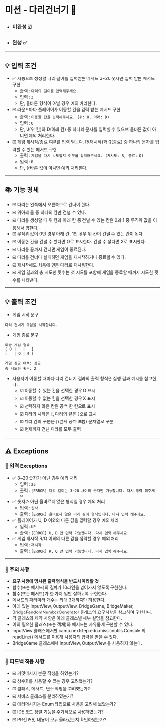 # 미션 - 다리건너기 🌉

- ### 미완성 ☑️
- ### 완성 ✅


---
## 💡 입력 조건

- ✅ 자동으로 생성할 다리 길이를 입력받는 메서드 3~20 숫자만 입력 받는 메서드 구현
    - 출력 : `다리의 길이를 입력해주세요.`
    - 입력 : `3`
    - 단, 올바른 형식이 아닐 경우 예외 처리한다.
- ☑️ 라운드마다 플레이어가 이동할 칸을 입력 받는 메서드 구현
    - 출력 : `이동할 칸을 선택해주세요. (위: U, 아래: D)`
    - 입력 : `U`
    - 단, U(위 칸)와 D(아래 칸) 중 하나의 문자를 입력할 수 있으며 올바른 값이 아니면 예외 처리한다.
- ☑️ 게임 재시작/종료 여부를 입력 받는다. R(재시작)과 Q(종료) 중 하나의 문자를 입력할 수 있는 메서드 구현
    - 출력 : `게임을 다시 시도할지 여부를 입력해주세요. (재시도: R, 종료: Q)`
    - 입력 : `R`
    - 단, 올바른 값이 아니면 예외 처리한다.
---



## 📚 기능 명세
- ☑️ 다리는 왼쪽에서 오른쪽으로 건너야 한다.
- ☑️ 위아래 둘 중 하나의 칸만 건널 수 있다.
- ☑️ 다리를 생성할 때 위 칸과 아래 칸 중 건널 수 있는 칸은 0과 1 중 무작위 값을 이용해서 정한다.
- ☑️ 무작위 값이 0인 경우 아래 칸, 1인 경우 위 칸이 건널 수 있는 칸이 된다.
- ☑️ 이동한 칸을 건널 수 있다면 O로 표시한다. 건널 수 없다면 X로 표시한다.
- ☑️ 다리를 끝까지 건너면 게임이 종료된다.
- ☑️ 다리를 건너다 실패하면 게임을 재시작하거나 종료할 수 있다.
- ☑️ 재시작해도 처음에 만든 다리로 재사용한다.
- ☑️ 게임 결과의 총 시도한 횟수는 첫 시도를 포함해 게임을 종료할 때까지 시도한 횟수를 나타낸다.



---
## 💡 출력 조건
- 게임 시작 문구

`다리 건너기 게임을 시작합니다. `

- 게임 종료 문구
```
최종 게임 결과
[ O |   |   ]
[   | O | O ]

게임 성공 여부: 성공
총 시도한 횟수: 2
```

- 사용자가 이동할 때마다 다리 건너기 결과의 출력 형식은 실행 결과 예시를 참고한다.
  - ☑️ 이동할 수 있는 칸을 선택한 경우 O 표시
  - ☑️ 이동할 수 없는 칸을 선택한 경우 X 표시
  - ☑️ 선택하지 않은 칸은 공백 한 칸으로 표시
  - ☑️ 다리의 시작은 `[`, 다리의 끝은 `]`으로 표시
  - ☑️ 다리 칸의 구분은 ` | `(앞뒤 공백 포함) 문자열로 구분
  - ☑️ 현재까지 건넌 다리를 모두 출력


---
## ⚠️ Exceptions
### 📕 입력 Exceptions
- ✅ 3~20 숫자가 아닌 경우 예외 처리
    - 입력 : `25`
    - 출력 : `[ERROR] 다리 길이는 3~20 사이의 숫자만 가능합니다. 다시 입력 해주세요.`
- ✅ 숫자가 아닌 올바르지 않은 형식일 경우 예외 처리
    - 입력 : `십사`
    - 출력 : `[ERROR] 올바르지 않은 다리 길이 형식입니다. 다시 입력 해주세요.`
- ✅ 플레이어가 U, D 이외의 다른 값을 입력할 경우 예외 처리
    - 입력 : `UP`
    - 출력 : `[ERROR] U, D 만 입력 가능합니다. 다시 입력 해주세요.`
- ✅ 게임 재시작 R/Q 이외의 다른 값을 입력할 경우 예외 처리
    - 입력 : `재시작`
    - 출력 : `[ERROR] R, Q 만 입력 가능합니다. 다시 입력 해주세요.`


---

### 📢 주의 사항
- **요구 사항에 명시된 출력 형식을 반드시 따라할 것**
- 함수(또는 메서드)의 길이가 10라인을 넘어가지 않도록 구현한다.
- 함수(또는 메서드)가 한 가지 일만 잘하도록 구현한다.
- 메서드의 파라미터 개수는 최대 3개까지만 허용한다.
- 아래 있는 InputView, OutputView, BridgeGame, BridgeMaker, BridgeRandomNumberGenerator 클래스의 요구사항을 참고하여 구현한다.
- 각 클래스의 제약 사항은 아래 클래스별 세부 설명을 참고한다.
- 이외 필요한 클래스(또는 객체)와 메서드는 자유롭게 구현할 수 있다.
- InputView 클래스에서만 camp.nextstep.edu.missionutils.Console 의 readLine() 메서드를 이용해 사용자의 입력을 받을 수 있다.
- BridgeGame 클래스에서 InputView, OutputView 를 사용하지 않는다.

---
### 👀 피드백 적용 사항
- ☑️ 커밋메시지 본문 작성을 하였는가?
- ☑️ 상수화를 사용할 수 있는 경우 고려했는가?
- ☑️ 클래스, 메서드, 변수 작명을 고려했는가?
- ☑️ 서비스 클래스를 분리하였는가?
- ☑️ 에러메시지는 Enum 타입으로 사용을 고려해 보았는가?
- ☑️ IDE 코드 정렬 기능을 주기적으로 사용하였는가?
- ☑️ PR전 커밋 내용이 모두 올라갔는지 확인하였는가?

